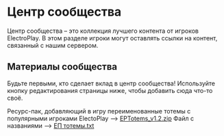 # Центр сообщества

Центр сообщества – это коллекция лучшего контента от игроков ElectroPlay. В этом разделе игроки могут оставлять ссылки на контент, связанный с нашим сервером. 

## Материалы сообщества

Будьте первыми, кто сделает вклад в центр сообщества! Используйте кнопку редактирования страницы ниже, чтобы добавить сюда что-то своё.


Ресурс-пак, добавляющий в игру переименованные тотемы с популярными игроками ElectoPlay --> [EPTotems_v1.2.zip](https://github.com/epserv-ru/docs/files/11433639/EPTotems_v1.2.zip)
Файл с названиями --> [ЕП тотемы.txt](https://github.com/epserv-ru/docs/files/11433644/default.txt)


